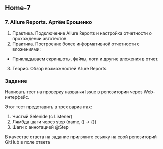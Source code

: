 ## Home-7

### 7. Allure Reports. Артём Ерошенко
1. Практика. Подключение Allure Reports и настройка отчетности о прохождении автотестов.
2. Практика. Построение более информативной отчетности c вложениями:
- Прикладываем скриншоты, файлы, логи и другие вложения в отчет.
3. Теория. Обзор возможностей Allure Reports.

### Задание
Написать тест на проверку названия Issue в репозитории через Web-интерфейс.

Этот тест представить в трех вариантах:
1. Чистый Selenide (с Listener)
2. Лямбда шаги через step (name, () -> {})
3. Шаги с аннотацией @Step

В качестве ответа на задание приложите ссылку на свой репозиторий GitHub в поле ответа
